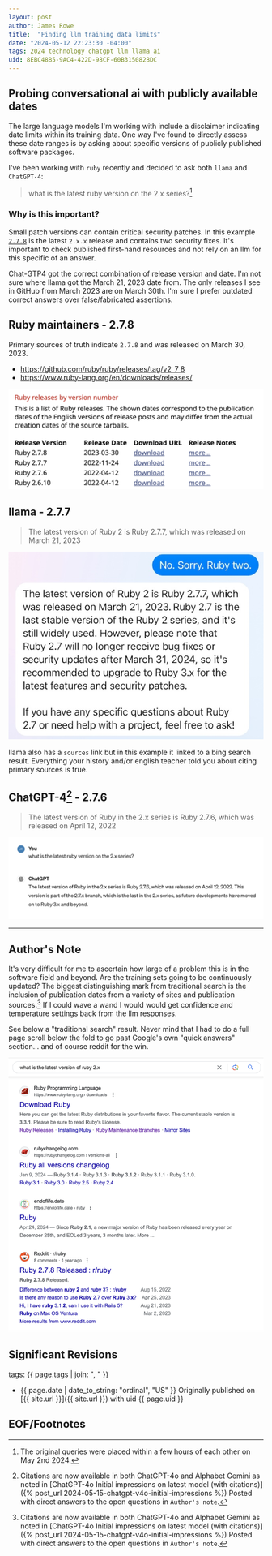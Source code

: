 ```yaml
---
layout: post
author: James Rowe
title:  "Finding llm training data limits"
date: "2024-05-12 22:23:30 -04:00"
tags: 2024 technology chatgpt llm llama ai
uid: 8EBC48B5-9AC4-422D-98CF-60B315082BDC
---
```


## Probing conversational ai with publicly available dates

The large language models I'm working with include a disclaimer indicating date limits within its training data. One way I've found to directly assess these date ranges is by asking about specific versions of publicly published software packages.

I've been working with `ruby` recently and decided to ask both `llama` and `ChatGPT-4`:

> what is the latest ruby version on the 2.x series?[^1]

### Why is this important?

Small patch versions can contain critical security patches. In this example [`2.7.8`](https://www.ruby-lang.org/en/news/2023/03/30/ruby-2-7-8-released/) is the latest `2.x.x` release and contains two security fixes. It's important to check published first-hand resources and not rely on an llm for this specific of an answer.

Chat-GTP4 got the correct combination of release version and date. I'm not sure where llama got the March 21, 2023 date from. The only releases I see in GitHub from March 2023 are on March 30th. I'm sure I prefer outdated correct answers over false/fabricated assertions.

## Ruby maintainers - 2.7.8

Primary sources of truth indicate `2.7.8` and was released on March 30, 2023.

* https://github.com/ruby/ruby/releases/tag/v2_7_8
* https://www.ruby-lang.org/en/downloads/releases/

<a href="https://www.ruby-lang.org/en/downloads/releases/"><img src="/assets/posts-images/ruby-releases-by-date-truncated.png" alt="meta llama ruby 2 version" class="center-img img-stylish"/></a>

## llama - 2.7.7

> The latest version of Ruby 2 is Ruby 2.7.7, which was released on March 21, 2023

<img src="/assets/posts-images/meta-ai-ruby-2-version.jpg" alt="meta llama ruby 2 version" class="center-img img-stylish"/>

llama also has a `sources` link but in this example it linked to a bing search result. Everything your history and/or english teacher told you about citing primary sources is true.

## ChatGPT-4[^3] - 2.7.6

> The latest version of Ruby in the 2.x series is Ruby 2.7.6, which was released on April 12, 2022

<img src="/assets/posts-images/chatgpt4-ruby-2version.png" alt="chatgpt-4 ruby 2 version" class="center-img img-stylish"/>

---

## Author's Note

It's very difficult for me to ascertain how large of a problem this is in the software field and beyond. Are the training sets going to be continuously updated? The biggest distinguishing mark from traditional search is the inclusion of publication dates from a variety of sites and publication sources.[^3] If I could wave a wand I would would get confidence and temperature settings back from the llm responses.

See below a "traditional search" result. Never mind that I had to do a full page scroll below the fold to go past Google's own "quick answers" section... and of course reddit for the win.

<img src="/assets/posts-images/traditional-google-search-ruby-2.png" alt="google search ruby 2 version" class="center-img img-stylish"/>

## Significant Revisions

tags: {{ page.tags | join: ", " }} <!-- todo move this somewhere -->

- {{ page.date | date_to_string: "ordinal", "US" }} Originally published on [{{ site.url }}]({{ site.url }}) with uid {{ page.uid }}

## EOF/Footnotes

[^1]: The original queries were placed within a few hours of each other on May 2nd 2024.
[^2]: I manually modified the screenshot from [ruby-lang releases](https://www.ruby-lang.org/en/downloads/releases/) page to focus on the named versions in this post.
[^3]: Citations are now available in both ChatGPT-4o and Alphabet Gemini as noted in [ChatGPT-4o Initial impressions on latest model (with citations)]({% post_url 2024-05-15-chatgpt-v4o-initial-impressions %}) Posted with direct answers to the open questions in `Author's note`.
